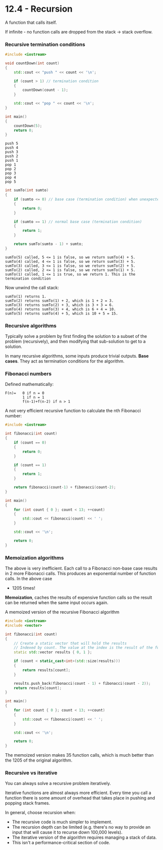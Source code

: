 # 12.4 - Recursion

A function that calls itself.

If infinite - no function calls are dropped from the stack -> stack overflow.

### Recursive termination conditions

```c++
#include <iostream>

void countDown(int count)
{
    std::cout << "push " << count << '\n';

    if (count > 1) // termination condition
    {
        countDown(count - 1);
    }

    std::cout << "pop " << count << '\n';
}

int main()
{
    countDown(5);
    return 0;
}
```

```
push 5
push 4
push 3
push 2
push 1
pop 1
pop 2
pop 3
pop 4
pop 5
```

```c++
int sumTo(int sumto)
{
    if (sumto <= 0) // base case (termination condition) when unexpected input
    {
        return 0;
    }

    if (sumto == 1) // normal base case (termination condition)
    {
        return 1;
    }

    return sumTo(sumto - 1) + sumto;
}
```

```
sumTo(5) called, 5 <= 1 is false, so we return sumTo(4) + 5.
sumTo(4) called, 4 <= 1 is false, so we return sumTo(3) + 5.
sumTo(3) called, 3 <= 1 is false, so we return sumTo(2) + 5.
sumTo(2) called, 2 <= 1 is false, so we return sumTo(1) + 5.
sumTo(1) called, 1 <= 1 is true, so we return 1. This is the termination condition
```

Now unwind the call stack:

```
sumTo(1) returns 1.
sumTo(2) returns sumTo(1) + 2, which is 1 + 2 = 3.
sumTo(3) returns sumTo(2) + 3, which is 3 + 3 = 6.
sumTo(4) returns sumTo(3) + 4, which is 6 + 4 = 10.
sumTo(5) returns sumTo(4) + 5, which is 10 + 5 = 15.
```

### Recursive algorithms
Typically solve a problem by first finding the solution to a subset of the problem
(recursively), and then modifying that sub-solution to get to a solution.

In many recursive algorithms, some inputs produce trivial outputs. **Base cases**. They act
as termination conditions for the algorithm.

### Fibonacci numbers
Defined mathematically:

```
F(n)=   0 if n = 0
        1 if n = 1
        f(n-1)+f(n-2) if n > 1
```

A not very efficient recursive function to calculate the nth Fibonacci number:

```c++
#include <iostream>

int fibonacci(int count)
{
    if (count == 0)
    {
        return 0;
    }

    if (count == 1)
    {
        return 1;
    }

    return fibonacci(count-1) + fibonacci(count-2);
}

int main()
{
    for (int count { 0 }; count < 13; ++count)
    {
        std::cout << fibonacci(count) << ' ';
    }

    std::cout << '\n';

    return 0;
}
```

### Memoization algorithms
The above is very inefficient. Each call to a Fibonacci non-base case results in 2 more
Fibonacci calls. This produces an exponential number of function calls. In the above case
- 1205 times!

**Memoization**, caches the results of expensive function calls so the result can be
returned when the same input occurs again.

A memoized version of the recursive Fibonacci algorithm

```c++
#include <iostream>
#include <vector>

int fibonacci(int count)
{
    // Create a static vector that will hold the results
    // Indexed by count. The value at the index is the result of the function
    static std::vector results { 0, 1 };

    if (count < static_cast<int>(std::size(results)))
    {
        return results[count];
    }

    results.push_back(fibonacci(count - 1) + fibonacci(count - 2));
    return results[count];
}

int main()
{
    for (int count { 0 }; count < 13; ++count)
    {
        std::cout << fibonacci(count) << ' ';
    }

    std::cout << '\n';

    return 0;
}
```

The memoized version makes 35 function calls, which is much better than the 1205 of the
original algorithm.

### Recursive vs iterative
You can always solve a recursive problem iteratively.

Iterative functions are almost always more efficient. Every time you call a function there
is some amount of overhead that takes place in pushing and popping stack frames.

In general, choose recursion when:

* The recursive code is much simpler to implement.
* The recursion depth can be limited (e.g. there's no way to provide an input that will
  cause it to recurse down 100,000 levels).
* The iterative version of the algorithm requires managing a stack of data.
* This isn't a performance-critical section of code.
